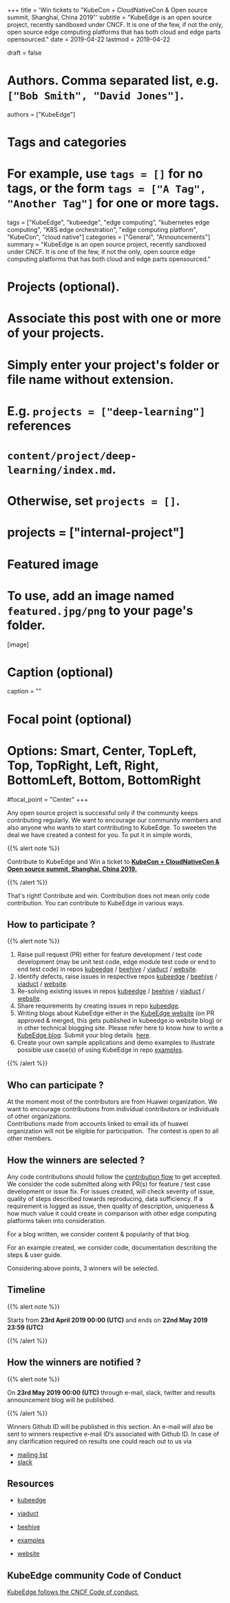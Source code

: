 +++
title = 'Win tickets to "KubeCon + CloudNativeCon & Open source summit, Shanghai, China 2019"'
subtitle = "KubeEdge is an open source project, recently sandboxed under CNCF. It is one of the few, if not the only, open source edge computing platforms that has both cloud and edge parts opensourced."
date = 2019-04-22
lastmod = 2019-04-22

draft = false

# Authors. Comma separated list, e.g. `["Bob Smith", "David Jones"]`.
authors = ["KubeEdge"]

# Tags and categories
# For example, use `tags = []` for no tags, or the form `tags = ["A Tag", "Another Tag"]` for one or more tags.
tags = ["KubeEdge", "kubeedge", "edge computing", "kubernetes edge computing", "K8S edge orchestration", "edge computing platform", "KubeCon", "cloud native"]
categories = ["General", "Announcements"]
summary = "KubeEdge is an open source project, recently sandboxed under CNCF. It is one of the few, if not the only, open source edge computing platforms that has both cloud and edge parts opensourced."

# Projects (optional).
#   Associate this post with one or more of your projects.
#   Simply enter your project's folder or file name without extension.
#   E.g. `projects = ["deep-learning"]` references 
#   `content/project/deep-learning/index.md`.
#   Otherwise, set `projects = []`.
# projects = ["internal-project"]

# Featured image
# To use, add an image named `featured.jpg/png` to your page's folder. 
[image]
  # Caption (optional)
  caption = ""

  # Focal point (optional)
  # Options: Smart, Center, TopLeft, Top, TopRight, Left, Right, BottomLeft, Bottom, BottomRight
  #focal_point = "Center"
+++

  

Any open source project is successful only if the community keeps contributing regularly. We want to encourage our community members and 
also anyone who wants to start contributing to KubeEdge. To sweeten the deal we have created a contest for you. To put it in simple words,

{{% alert note %}}

Contribute to KubeEdge and Win a ticket to **[KubeCon + CloudNativeCon & Open source summit, Shanghai, China 2019.](https://www.lfasiallc.com/events/kubecon-cloudnativecon-china-2019/)**

{{% /alert %}}

That's right! Contribute and win. Contribution does not mean only code contribution. You can contribute to KubeEdge in various ways.

## **How to participate ?**

{{% alert note %}}

1. Raise pull request (PR) either for feature development / test code development (may be unit test code, edge module test code or end to end test code) in repos [kubeedge](https://github.com/kubeedge/kubeedge) / [beehive](https://github.com/kubeedge/beehive) / [viaduct](https://github.com/kubeedge/viaduct) / [website](https://github.com/kubeedge/website).
2. Identify defects, raise issues in respective repos [kubeedge](https://github.com/kubeedge/kubeedge) / [beehive](https://github.com/kubeedge/beehive) / [viaduct](https://github.com/kubeedge/viaduct) / [website](https://github.com/kubeedge/website).
3. Re-solving existing issues in repos [kubeedge](https://github.com/kubeedge/kubeedge) / [beehive](https://github.com/kubeedge/beehive) / [viaduct](https://github.com/kubeedge/viaduct) / [website](https://github.com/kubeedge/website).
4. Share requirements by creating issues in repo [kubeedge](https://github.com/kubeedge/kubeedge).
5. Writing blogs about KubeEdge either in the [KubeEdge website](https://kubeedge.io) (on PR approved & merged, this gets published in kubeedge.io website blog) or in other technical blogging site. Please refer here to know how to write a [KubeEdge blog](https://github.com/kubeedge/website/wiki/How-to-write-a-blog).
Submit your blog details  [here](https://docs.google.com/forms/d/e/1FAIpQLSd9luGaHWt5jABEQjtr11CgWLVw7Px6tJf0TIjidbl3UL_Izg/viewform).
6. Create your own sample applications and demo examples to illustrate possible use case(s) of using KubeEdge in repo [examples](https://github.com/kubeedge/examples).

{{% /alert %}}

## **Who can participate ?**

At the moment most of the contributors are from Huawei organization. We want to encourage contributions from individual contributors or individuals of other organizations.  
Contributions made from accounts linked to email ids of huawei organization will not be eligible for participation. 
The contest is open to all other members.


## **How the winners are selected ?**

Any code contributions should follow the [contribution flow](https://github.com/kubeedge/kubeedge/blob/master/CONTRIBUTING.md) to get accepted. We consider the code submitted along with PR(s) for feature / test case development or issue fix. For issues created, will check severity of issue, quality of steps described towards reproducing, data sufficiency. If a requirement is logged as issue, then quality of description, uniqueness & how much value it could create in comparison with other edge computing platforms taken into consideration.  

For a blog written, we consider content & popularity of that blog.  

For an example created, we consider code, documentation describing the steps & user guide.  

Considering above points, 3 winners will be selected.


## **Timeline**

{{% alert note %}}

 Starts from **23rd April 2019 00:00 (UTC)** and ends on **22nd May 2019 23:59 (UTC)**

{{% /alert %}}


## **How the winners are notified ?**

{{% alert note %}}

On **23rd May 2019 00:00 (UTC)** through e-mail, slack, twitter and results announcement blog will be published. 

{{% /alert %}}

 

Winners Github ID will be published in this section. An e-mail will also be sent to winners respective e-mail ID’s associated with Github ID. In case of any clarification required on results one could reach out to us via

- [mailing list](https://groups.google.com/forum/#!forum/kubeedge)
- [slack](https://join.slack.com/t/kubeedge/shared_invite/enQtNDg1MjAwMDI0MTgyLTQ1NzliNzYwNWU5MWYxOTdmNDZjZjI2YWE2NDRlYjdiZGYxZGUwYzkzZWI2NGZjZWRkZDVlZDQwZWI0MzM1Yzc)

## **Resources**


- [kubeedge](https://github.com/kubeedge/kubeedge)

- [viaduct](https://github.com/kubeedge/viaduct)

- [beehive](https://github.com/kubeedge/beehive)

- [examples](https://github.com/kubeedge/examples)

- [website](https://github.com/kubeedge/website)



## **KubeEdge community Code of Conduct**

[KubeEdge follows the CNCF Code of conduct.](https://github.com/kubeedge/kubeedge/blob/master/CODE_OF_CONDUCT.md)





